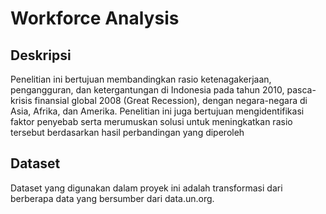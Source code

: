 # Workforce Analysis
 

## Deskripsi
Penelitian ini bertujuan membandingkan rasio ketenagakerjaan, pengangguran, dan ketergantungan di Indonesia pada tahun 2010, pasca-krisis finansial global 2008 (Great Recession), dengan negara-negara di Asia, Afrika, dan Amerika. Penelitian ini juga bertujuan mengidentifikasi faktor penyebab serta merumuskan solusi untuk meningkatkan rasio tersebut berdasarkan hasil perbandingan yang diperoleh

## Dataset

Dataset yang digunakan dalam proyek ini adalah transformasi dari berberapa data yang bersumber dari data.un.org. 
